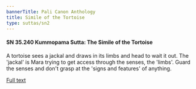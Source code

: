 ```yaml
---
bannerTitle: Pali Canon Anthology
title: Simile of the Tortoise
type: suttas/sn2
---
```


#### SN 35.240 Kummopama Sutta: The Simile of the Tortoise

A tortoise sees a jackal and draws in its limbs and head to wait it out. The
'jackal' is Mara trying to get access through the senses, the 'limbs'. Guard
the senses and don't grasp at the 'signs and features' of anything.

[Full text](https://tipitaka.fandom.com/wiki/SN4-V2-Ch1-Samyutta35#240._The_Simile_of_the_Tortoise_.28Kummopama.29)
